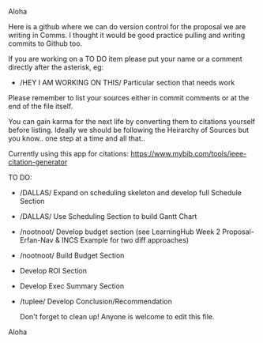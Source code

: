 Aloha
  
  Here is a github where we can do version control for the proposal we are writing in Comms. 
  I thought it would be good practice pulling and writing commits to Github too.
  
  If you are working on a TO DO item please put your name or a comment directly after the asterisk, eg:
  
  * /HEY I AM WORKING ON THIS/ Particular section that needs work

  
  Please remember to list your sources either in commit comments or at the end of the file itself. 
  
  You can gain karma for the next life by converting them to citations yourself before listing. 
  Ideally we should be following the Heirarchy of Sources but you know.. one step at a time and all that..
  
  Currently using this app for citations:
  https://www.mybib.com/tools/ieee-citation-generator
  
  TO DO:
  * /DALLAS/ Expand on scheduling skeleton and develop full Schedule Section
  * /DALLAS/ Use Scheduling Section to build Gantt Chart
  * /nootnoot/ Develop budget section (see LearningHub Week 2 Proposal-Erfan-Nav & INCS Example for two diff approaches)
  * /nootnoot/ Build Budget Section
  * Develop ROI Section
  * Develop Exec Summary Section
  * /tuplee/ Develop Conclusion/Recommendation
    
    Don't forget to clean up! Anyone is welcome to edit this file.

Aloha
